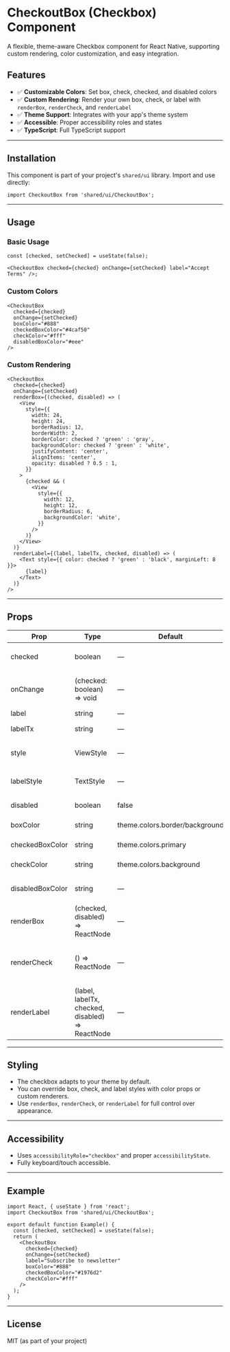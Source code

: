 # CheckoutBox (Checkbox) Component

A flexible, theme-aware Checkbox component for React Native, supporting custom rendering, color customization, and easy integration.

## Features

- ✅ **Customizable Colors**: Set box, check, checked, and disabled colors
- ✅ **Custom Rendering**: Render your own box, check, or label with `renderBox`, `renderCheck`, and `renderLabel`
- ✅ **Theme Support**: Integrates with your app's theme system
- ✅ **Accessible**: Proper accessibility roles and states
- ✅ **TypeScript**: Full TypeScript support

---

## Installation

This component is part of your project's `shared/ui` library. Import and use directly:

```tsx
import CheckoutBox from 'shared/ui/CheckoutBox';
```

---

## Usage

### Basic Usage

```tsx
const [checked, setChecked] = useState(false);

<CheckoutBox checked={checked} onChange={setChecked} label="Accept Terms" />;
```

### Custom Colors

```tsx
<CheckoutBox
  checked={checked}
  onChange={setChecked}
  boxColor="#888"
  checkedBoxColor="#4caf50"
  checkColor="#fff"
  disabledBoxColor="#eee"
/>
```

### Custom Rendering

```tsx
<CheckoutBox
  checked={checked}
  onChange={setChecked}
  renderBox={(checked, disabled) => (
    <View
      style={{
        width: 24,
        height: 24,
        borderRadius: 12,
        borderWidth: 2,
        borderColor: checked ? 'green' : 'gray',
        backgroundColor: checked ? 'green' : 'white',
        justifyContent: 'center',
        alignItems: 'center',
        opacity: disabled ? 0.5 : 1,
      }}
    >
      {checked && (
        <View
          style={{
            width: 12,
            height: 12,
            borderRadius: 6,
            backgroundColor: 'white',
          }}
        />
      )}
    </View>
  )}
  renderLabel={(label, labelTx, checked, disabled) => (
    <Text style={{ color: checked ? 'green' : 'black', marginLeft: 8 }}>
      {label}
    </Text>
  )}
/>
```

---

## Props

| Prop             | Type                                             | Default                        | Description                               |
| ---------------- | ------------------------------------------------ | ------------------------------ | ----------------------------------------- |
| checked          | boolean                                          | —                              | Whether the checkbox is checked           |
| onChange         | (checked: boolean) => void                       | —                              | Callback when the value changes           |
| label            | string                                           | —                              | Label text                                |
| labelTx          | string                                           | —                              | Translation key for label                 |
| style            | ViewStyle                                        | —                              | Custom style for the container            |
| labelStyle       | TextStyle                                        | —                              | Custom style for the label text           |
| disabled         | boolean                                          | false                          | Disables the checkbox                     |
| boxColor         | string                                           | theme.colors.border/background | Box color (unchecked)                     |
| checkedBoxColor  | string                                           | theme.colors.primary           | Box color (checked)                       |
| checkColor       | string                                           | theme.colors.background        | Check mark color                          |
| disabledBoxColor | string                                           | —                              | Box color when disabled                   |
| renderBox        | (checked, disabled) => ReactNode                 | —                              | Custom render function for the box        |
| renderCheck      | () => ReactNode                                  | —                              | Custom render function for the check mark |
| renderLabel      | (label, labelTx, checked, disabled) => ReactNode | —                              | Custom render function for the label      |

---

## Styling

- The checkbox adapts to your theme by default.
- You can override box, check, and label styles with color props or custom renderers.
- Use `renderBox`, `renderCheck`, or `renderLabel` for full control over appearance.

---

## Accessibility

- Uses `accessibilityRole="checkbox"` and proper `accessibilityState`.
- Fully keyboard/touch accessible.

---

## Example

```tsx
import React, { useState } from 'react';
import CheckoutBox from 'shared/ui/CheckoutBox';

export default function Example() {
  const [checked, setChecked] = useState(false);
  return (
    <CheckoutBox
      checked={checked}
      onChange={setChecked}
      label="Subscribe to newsletter"
      boxColor="#888"
      checkedBoxColor="#1976d2"
      checkColor="#fff"
    />
  );
}
```

---

## License

MIT (as part of your project)
